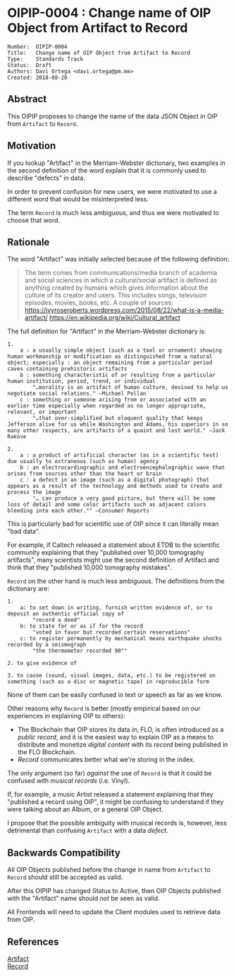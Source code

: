 # OIPIP-0004 : Change name of OIP Object from Artifact to Record

```
Number:  OIPIP-0004
Title:   Change name of OIP Object from Artifact to Record
Type:    Standards Track
Status:  Draft
Authors: Davi Ortega <davi.ortega@pm.me>
Created: 2018-08-20
```

## Abstract

This OIPIP proposes to change the name of the data JSON Object in OIP from `Artifact` to `Record`.

## Motivation

If you lookup "Artifact" in the Merriam-Webster dictionary, two examples in the second definition of the word explain that it is commonly used to describe "defects" in data.

In order to prevent confusion for new users, we were motivated to use a different word that would be misinterpreted less.

The term `Record` is much less ambiguous, and thus we were motivated to choose that word.

## Rationale

The word "Artifact" was initially selected because of the following definition:

>The term comes from communications/media branch of academia and social sciences in which a cultural/social artifact is defined as anything created by humans which gives information about the culture of its creator and users. This includes songs, television episodes, movies, books, etc.
>A couple of sources:
>https://ivyroseroberts.wordpress.com/2015/08/22/what-is-a-media-artifact/
>https://en.wikipedia.org/wiki/Cultural_artifact

The full definition for "Artifact" in the Merriam-Webster dictionary is:

```
1.
	a : a usually simple object (such as a tool or ornament) showing human workmanship or modification as distinguished from a natural object; especially : an object remaining from a particular period caves containing prehistoric artifacts
	b : something characteristic of or resulting from a particular human institution, period, trend, or individual
		"…morality is an artifact of human culture, devised to help us negotiate social relations." —Michael Pollan
	c : something or someone arising from or associated with an earlier time especially when regarded as no longer appropriate, relevant, or important
		"…that over-simplified but eloquent quality that keeps Jefferson alive for us while Washington and Adams, his superiors in so many other respects, are artifacts of a quaint and lost world." —Jack Rakove

2.
	a : a product of artificial character (as in a scientific test) due usually to extraneous (such as human) agency
	b : an electrocardiographic and electroencephalographic wave that arises from sources other than the heart or brain
	c : a defect in an image (such as a digital photograph) that appears as a result of the technology and methods used to create and process the image
		"… can produce a very good picture, but there will be some loss of detail and some color artifacts such as adjacent colors bleeding into each other."" —Consumer Reports
```

This is particularly bad for scientific use of OIP since it can literally mean "bad data". 


For example, if Caltech released a statement about ETDB to the scientific community explaining that they "published over 10,000 tomography artifacts", many scientists might use the second definition of Artifact and think that they "published 10,000 tomography mistakes".


`Record` on the other hand is much less ambiguous. The definitions from the dictionary are:
```
1.
	a: to set down in writing, furnish written evidence of, or to deposit an authentic official copy of
		"record a deed"
	b: to state for or as if for the record
		"voted in favor but recorded certain reservations"
	c: to register permanently by mechanical means earthquake shocks recorded by a seismograph
		"the thermometer recorded 90°"

2. to give evidence of

3. to cause (sound, visual images, data, etc.) to be registered on something (such as a disc or magnetic tape) in reproducible form
```

None of them can be easily confused in text or speech as far as we know.

Other reasons why `Record` is better (mostly empirical based on our experiences in explaining OIP to others):  
* The Blockchain that OIP stores its data in, FLO, is often introduced as a _public record_, and it is the easiest way to explain OIP as a means to distribute and monetize _digital content_ with its _record_ being published in the FLO Blockchain.
* *Record* communicates better what we're storing in the index.

The only argument (so far) *against* the use of `Record` is that it could be confused with *musical records* (i.e. Vinyl). 

If, for example, a music Artist released a statement explaining that they "published a record using OIP", it might be confusing to understand if they were talking about an Album, or a general OIP Object.

I propose that the possible ambiguity with musical records is, however, less detrimental than confusing `Artifact` with a data *defect*. 

## Backwards Compatibility

All OIP Objects published before the change in name from `Artifact` to `Record` should still be accepted as valid. 

After this OIPIP has changed Status to Active, then OIP Objects published with the "Artifact" name should *not* be seen as valid.

All Frontends will need to update the Client modules used to retrieve data from OIP.

## References

[Artifact](https://www.merriam-webster.com/dictionary/artifact)  
[Record](https://www.merriam-webster.com/dictionary/record)
